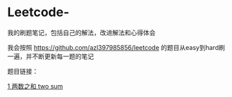 # Leetcode-
我的刷题笔记，包括自己的解法，改进解法和心得体会

我会按照 https://github.com/azl397985856/leetcode 的题目从easy到hard刷一遍，并不断更新每一题的笔记

题目链接：

[1 两数之和 two sum](https://github.com/boooowen404/Leetcode-/blob/master/%E9%9A%BE%E5%BA%A6/%E7%AE%80%E5%8D%95/1%E4%B8%A4%E6%95%B0%E4%B9%8B%E5%92%8Ctwo%20sum.md)

